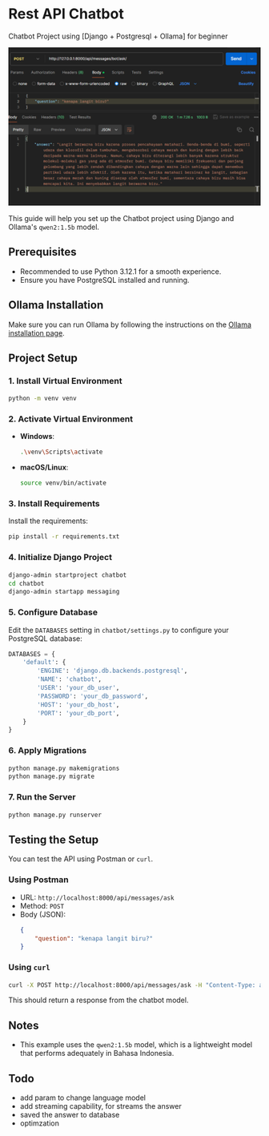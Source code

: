 
# Rest API Chatbot

Chatbot Project using [Django + Postgresql + Ollama] for beginner

![Result](git-pics/result.png)

This guide will help you set up the Chatbot project using Django and Ollama's `qwen2:1.5b` model.

## Prerequisites

- Recommended to use Python 3.12.1 for a smooth experience.
- Ensure you have PostgreSQL installed and running.

## Ollama Installation

Make sure you can run Ollama by following the instructions on the [Ollama installation page](https://ollama.com/download).

## Project Setup

### 1. Install Virtual Environment

```sh
python -m venv venv
```

### 2. Activate Virtual Environment

- **Windows**:
  ```sh
  .\venv\Scripts\activate
  ```
- **macOS/Linux**:
  ```sh
  source venv/bin/activate
  ```

### 3. Install Requirements

Install the requirements:

```sh
pip install -r requirements.txt
```

### 4. Initialize Django Project

```sh
django-admin startproject chatbot
cd chatbot
django-admin startapp messaging
```

### 5. Configure Database

Edit the `DATABASES` setting in `chatbot/settings.py` to configure your PostgreSQL database:

```python
DATABASES = {
    'default': {
        'ENGINE': 'django.db.backends.postgresql',
        'NAME': 'chatbot',
        'USER': 'your_db_user',
        'PASSWORD': 'your_db_password',
        'HOST': 'your_db_host',
        'PORT': 'your_db_port',
    }
}
```

### 6. Apply Migrations

```sh
python manage.py makemigrations
python manage.py migrate
```

### 7. Run the Server

```sh
python manage.py runserver
```

## Testing the Setup

You can test the API using Postman or `curl`.

### Using Postman

- URL: `http://localhost:8000/api/messages/ask`
- Method: `POST`
- Body (JSON):
  ```json
  {
      "question": "kenapa langit biru?"
  }
  ```

### Using `curl`

```sh
curl -X POST http://localhost:8000/api/messages/ask -H "Content-Type: application/json" -d '{"question":"kenapa langit biru?"}'
```

This should return a response from the chatbot model.

## Notes

- This example uses the `qwen2:1.5b` model, which is a lightweight model that performs adequately in Bahasa Indonesia.


## Todo
- add param to change language model
- add streaming capability, for streams the answer
- saved the answer to database
- optimzation

